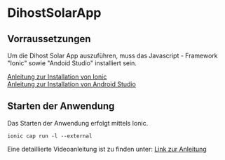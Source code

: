 # DihostSolarApp

## Vorraussetzungen

Um die Dihost Solar App auszuführen, muss das Javascript - Framework "Ionic" sowie "Andoid Studio" installiert sein.

[Anleitung zur Installation von Ionic](https://ionicframework.com/docs/intro/cli)<br>
[Anleitung zur Installation von Android Studio](https://developer.android.com/studio/install)<br>

## Starten der Anwendung

Das Starten der Anwendung erfolgt mittels Ionic.

`ionic cap run -l --external`

Eine detaillierte Videoanleitung ist zu finden unter: [Link zur Anleitung](videoanleitung/SolarAppAnleitung.mp4)